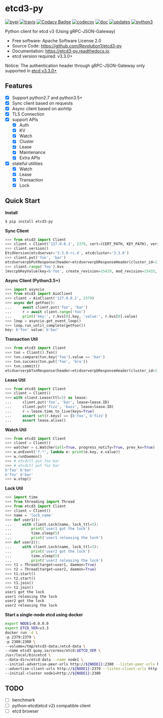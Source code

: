 # etcd3-py

[![pypi](https://img.shields.io/pypi/v/etcd3-py.svg)](https://pypi.python.org/pypi/etcd3-py)
[![travis](https://travis-ci.org/Revolution1/etcd3-py.svg?branch=master)](https://travis-ci.org/Revolution1/etcd3-py)
[![Codacy Badge](https://api.codacy.com/project/badge/Grade/9448814cd66b4a568365bc050d88270c)](https://www.codacy.com/app/revol/etcd3-py?utm_source=github.com&amp;utm_medium=referral&amp;utm_content=Revolution1/etcd3-py&amp;utm_campaign=Badge_Grade)
[![codecov](https://codecov.io/gh/Revolution1/etcd3-py/branch/master/graph/badge.svg)](https://codecov.io/gh/Revolution1/etcd3-py)
[![doc](https://readthedocs.org/projects/etcd3-py/badge/?version=latest)](http://etcd3-py.readthedocs.io/en/latest/?badge=latest)
[![updates](https://pyup.io/repos/github/Revolution1/etcd3-py/shield.svg)](https://pyup.io/repos/github/Revolution1/etcd3-py/)
[![python3](https://pyup.io/repos/github/Revolution1/etcd3-py/python-3-shield.svg)](https://pyup.io/repos/github/Revolution1/etcd3-py/)

Python client for etcd v3 (Using gRPC-JSON-Gateway)

* Free software: Apache Software License 2.0
* Source Code: https://github.com/Revolution1/etcd3-py
* Documentation: https://etcd3-py.readthedocs.io.
* etcd version required: v3.3.0+

Notice: The authentication header through gRPC-JSON-Gateway only supported in [etcd v3.3.0+](https://github.com/coreos/etcd/pull/7999)

## Features

* [x] Support python2.7 and python3.5+
* [x] Sync client based on requests
* [x] Async client based on aiohttp
* [x] TLS Connection
* [x] support APIs
    * [x] Auth
    * [x] KV
    * [x] Watch
    * [x] Cluster
    * [x] Lease
    * [x] Maintenance
    * [x] Extra APIs
* [x] stateful utilities
    * [x] Watch
    * [x] Lease
    * [x] Transaction
    * [x] Lock

## Quick Start

**Install**
```bash
$ pip install etcd3-py
```

**Sync Client**
```python
>>> from etcd3 import Client
>>> client = Client('127.0.0.1', 2379, cert=(CERT_PATH, KEY_PATH), verify=CA_PATH)
>>> client.version()
EtcdVersion(etcdserver='3.3.0-rc.4', etcdcluster='3.3.0')
>>> client.put('foo', 'bar')
etcdserverpbPutResponse(header=etcdserverpbResponseHeader(cluster_id=11588568905070377092, member_id=128088275939295631, revision=15433, raft_term=4))
>>> client.range('foo').kvs
[mvccpbKeyValue(key=b'foo', create_revision=15429, mod_revision=15433, version=5, value=b'bar')]
```

**Async Client (Python3.5+)**
```python
>>> import asyncio
>>> from etcd3 import AioClient
>>> client = AioClient('127.0.0.1', 2379)
>>> async def getFoo():
...     await client.put('foo', 'bar')
...     r = await client.range('foo')
...     print('key:', r.kvs[0].key, 'value:', r.kvs[0].value)
>>> loop = asyncio.get_event_loop()
>>> loop.run_until_complete(getFoo())
key: b'foo' value: b'bar'
```

**Transaction Util**
```python
>>> from etcd3 import Client
>>> txn = Client().Txn()
>>> txn.compare(txn.key('foo').value == 'bar')
>>> txn.success(txn.put('foo', 'bra'))
>>> txn.commit()
etcdserverpbTxnResponse(header=etcdserverpbResponseHeader(cluster_id=11588568905070377092, member_id=128088275939295631, revision=15656, raft_term=4), succeeded=True, responses=[etcdserverpbResponseOp(response_put=etcdserverpbPutResponse(header=etcdserverpbResponseHeader(revision=15656)))])
```

**Lease Util**
```python
>>> from etcd3 import Client
>>> client = Client()
>>> with client.Lease(ttl=5) as lease:
...     client.put('foo', 'bar', lease=lease.ID)
...     client.put('fizz', 'buzz', lease=lease.ID)
...     r = lease.time_to_live(keys=True)
...     assert set(r.keys) == {b'foo', b'fizz'}
...     assert lease.alive()
```

**Watch Util**
```python
>>> from etcd3 import Client
>>> client = Client()
>>> watcher = c.Watcher(all=True, progress_notify=True, prev_kv=True)
>>> w.onEvent('f.*', lambda e: print(e.key, e.value))
>>> w.runDaemon()
>>> # etcdctl put foo bar
>>> # etcdctl put foz bar
b'foo' b'bar'
b'foz' b'bar'
>>> w.stop()
```

**Lock Util**
```python
>>> import time
>>> from threading import Thread
>>> from etcd3 import Client
>>> client = Client()
>>> name = 'lock_name'
>>> def user1():
...     with client.Lock(name, lock_ttl=5):
...         print('user1 got the lock')
...         time.sleep(5)
...         print('user1 releasing the lock')
>>> def user2():
...     with client.Lock(name, lock_ttl=5):
...         print('user2 got the lock')
...         time.sleep(5)
...         print('user2 releasing the lock')
>>> t1 = Thread(target=user1, daemon=True)
>>> t2 = Thread(target=user2, daemon=True)
>>> t1.start()
>>> t2.start()
>>> t1.join()
>>> t2.join()
user1 got the lock
user1 releasing the lock
user2 got the lock
user2 releasing the lock
```

**Start a single-node etcd using docker**
```bash
export NODE1=0.0.0.0
export ETCD_VER=v3.3
docker run -d \
-p 2379:2379 \
-p 2380:2380 \
--volume=/tmp/etcd3-data:/etcd-data \
--name etcd3 quay.io/coreos/etcd:$ETCD_VER \
/usr/local/bin/etcd \
--data-dir=/etcd-data --name node1 \
--initial-advertise-peer-urls http://${NODE1}:2380 --listen-peer-urls http://${NODE1}:2380 \
--advertise-client-urls http://${NODE1}:2379 --listen-client-urls http://${NODE1}:2379 \
--initial-cluster node1=http://${NODE1}:2380
```

## TODO

- [ ] benchmark
- [ ] python-etcd(etcd v2) compatible client
- [ ] etcd browser
